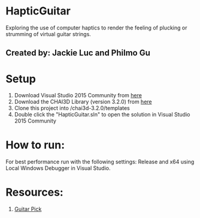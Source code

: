 # HapticGuitar
Exploring the use of computer haptics to render the feeling of plucking or strumming of virtual guitar strings.  

## Created by: Jackie Luc and Philmo Gu  

# Setup

1. Download Visual Studio 2015 Community from [here](https://www.microsoft.com/en-us/download/details.aspx?id=48146 "Microsoft")  
2. Download the CHAI3D Library (version 3.2.0) from [here](http://www.chai3d.org/download/releases "CHAI3D")  
3. Clone this project into /chai3d-3.2.0/templates  
4. Double click the "HapticGuitar.sln" to open the solution in Visual Studio 2015 Community



# How to run:

For best performance run with the following settings: Release and x64 using Local Windows Debugger in Visual Studio.


# Resources:

1. [Guitar Pick](https://www.cgtrader.com/items/96223/download-page)